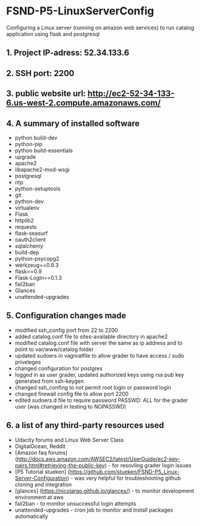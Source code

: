# FSND-P5-LinuxServerConfig
Configuring a Linux server (running on amazon web services) to run catalog application using flask and postgresql 

## 1. Project IP-adress: 52.34.133.6
## 2. SSH port: 2200
## 3. public website url: http://ec2-52-34-133-6.us-west-2.compute.amazonaws.com/
## 4. A summary of installed software
- python build-dev
- python-pip
- python build-essentials
- upgrade
- apache2
- libapache2-mod-wsgi
- postgresql
- ntp
- python-setuptools
- git
- python-dev
- virtualenv
- Flask
- httplib2
- requests
- flask-seasurf
- oauth2client
- sqlalchemy
- build-dep
- python-psycopg2
- werkzeug==0.8.3
- flask==0.9
- Flask-Login==0.1.3
- fail2ban
- Glances
- unattended-upgrades

## 5. Configuration changes made
- modified ssh_config port from 22 to 2200
- added catalog.conf file to sites-available directory in apache2
- modified catalog.conf file with server the same as ip address and to point to var/www/catalog folder
- updated sudoers in vagnratfile to allow grader to have access / sudo priveleges
- changed configuration for postgres
- logged in as user grader, updated authorized keys using rsa pub key generated from ssh-keygen
- changed ssh_confing to not permit root login or password login
- changed firewall config file to allow port 2200
- edited sudoers.d file to require password PASSWD: ALL for the grader user (was changed in testing to NOPASSWD)

## 6. a list of any third-party resources used
- Udacity forums and Linux Web Server Class
- DigitalOcean, Reddit
- [Amazon faq forums] (http://docs.aws.amazon.com/AWSEC2/latest/UserGuide/ec2-key-pairs.html#retrieving-the-public-key) - for resovling grader login issues
- [P5 Tutorial stueken] (https://github.com/stueken/FSND-P5_Linux-Server-Configuration) - was very helpful for troubleshooting github cloning and integration
- [glances] (https://nicolargo.github.io/glances/) - to monitor development environment at aws
- fail2ban - to monitor unsuccessful login attempts
- unattended-upgrades - cron job to monitor and install packages automatically
